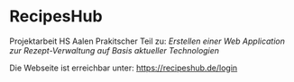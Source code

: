# RecipesHub
Projektarbeit HS Aalen Prakitscher Teil zu:
*Erstellen einer Web Application zur Rezept-Verwaltung auf Basis aktueller Technologien*

Die Webseite ist erreichbar unter:
<a href="https://recipeshub.de/login">https://recipeshub.de/login</a>